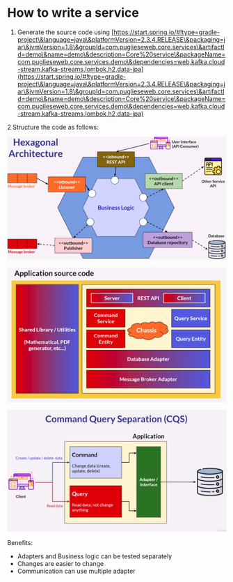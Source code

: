 # How to write a service

1. Generate the source code using [https://start.spring.io/#!type=gradle-project\&language=java\&platformVersion=2.3.4.RELEASE\&packaging=jar\&jvmVersion=1.8\&groupId=com.puglieseweb.core.services\&artifactId=demo\&name=demo\&description=Core%20service\&packageName=com.puglieseweb.core.services.demo\&dependencies=web,kafka,cloud-stream,kafka-streams,lombok,h2,data-jpa](https://start.spring.io/#!type=gradle-project\&language=java\&platformVersion=2.3.4.RELEASE\&packaging=jar\&jvmVersion=1.8\&groupId=com.puglieseweb.core.services\&artifactId=demo\&name=demo\&description=Core%20service\&packageName=com.puglieseweb.core.services.demo\&dependencies=web,kafka,cloud-stream,kafka-streams,lombok,h2,data-jpa)

2 Structure the code as follows:

![](<../../.gitbook/assets/image (3) (1) (1) (1) (1) (1) (1) (1) (1) (1) (1) (1) (1).png>)

![](<../../.gitbook/assets/image (4) (1) (1) (1) (1) (1) (1) (1) (1) (1) (1) (1).png>)

![](<../../.gitbook/assets/image (6) (1) (1) (1) (1) (1) (1) (1) (1) (1) (1).png>)

Benefits:

* Adapters and Business logic can be tested separately
* Changes are easier to change
* Communication can use multiple adapter

